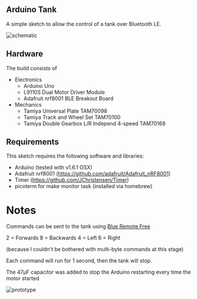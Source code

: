 ## Arduino Tank

A simple sketch to allow the control of a tank over Bluetooth LE.

![schematic](https://raw.githubusercontent.com/elandesign/Tank/bluetooth-control/doc/schematic.png)

## Hardware

The build consists of

* Electronics
  * Arduino Uno
  * L9110S Dual Motor Driver Module
  * Adafruit nrf8001 BLE Breakout Board
* Mechanics
  * Tamiya Universal Plate TAM70098
  * Tamiya Track and Wheel Set TAM70100
  * Tamiya Double Gearbox L/R Independ 4-speed TAM70168

## Requirements

This sketch requires the following software and libraries:

* Arduino (tested with v1.6.1 OSX)
* Adafruit nrf8001 (https://github.com/adafruit/Adafruit_nRF8001)
* Timer (https://github.com/JChristensen/Timer)
* picoterm for make monitor task (installed via homebrew)

# Notes

Commands can be sent to the tank using [Blue Remote Free](https://itunes.apple.com/us/app/blue-remote-free/id851124912?mt=8)

2 = Forwards
8 = Backwards
4 = Left
6 = Right

(because I couldn't be bothered with multi-byte commands at this stage)

Each command will run for 1 second, then the tank will stop.

The 47µF capacitor was added to stop the Arduino restarting every time the motor started


![prototype](https://raw.githubusercontent.com/elandesign/Tank/bluetooth-control/doc/tank.jpg)
